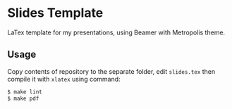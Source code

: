 # Slides Template

LaTex template for my presentations, using Beamer with Metropolis theme.


## Usage

Copy contents of repository to the separate folder, edit `slides.tex` then
compile it with `xlatex` using command:

```bash
$ make lint
$ make pdf
```
